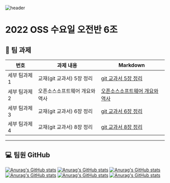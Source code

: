 
![header](https://capsule-render.vercel.app/api?type=wave&color=auto&height=300&section=header&text=2022%20OSS%20TeamProject&fontSize=60)

# 2022 OSS 수요일 오전반 6조
## 📖 팀 과제
  
| 번호 | 과제 내용 | Markdown |
| ---- | -------- | -------- |
| 세부 팀과제 1 | 교재(git 교과서) 5장 정리 | [git 교과서 5장 정리](./git%20%EA%B5%90%EA%B3%BC%EC%84%9C%205%EC%9E%A5%20%EC%A0%95%EB%A6%AC.md) |
| 세부 팀과제 2 | 오픈소스소프트웨어 개요와 역사 |  [오픈소스소프트웨어 개요와 역사](./%EA%B5%90%EA%B3%BC%EC%84%9C6.md) |
| 세부 팀과제 3 | 교재(git 교과서) 6장 정리 | [git 교과서 6장 정리](./git%20%EA%B5%90%EA%B3%BC%EC%84%9C%206%EC%9E%A5%20%EC%A0%95%EB%A6%AC.md) |
| 세부 팀과제 4 | 교재(git 교과서) 8장 정리 | [git 교과서 8장 정리](./git%20%EA%B5%90%EA%B3%BC%EC%84%9C%208%EC%9E%A5%20%EC%A0%95%EB%A6%AC.md) |

---
## 💻 팀원 GitHub   
[![Anurag's GitHub stats](https://github-readme-stats.vercel.app/api?username=kimyouyoung1)](https://github.com/kimyouyoung1)
[![Anurag's GitHub stats](https://github-readme-stats.vercel.app/api?username=Oakdol)](https://github.com/Oakdol)
[![Anurag's GitHub stats](https://github-readme-stats.vercel.app/api?username=Cheugeun)](https://github.com/Cheugeun/)
[![Anurag's GitHub stats](https://github-readme-stats.vercel.app/api?username=gyu1123)](https://github.com/gyu1123)
[![Anurag's GitHub stats](https://github-readme-stats.vercel.app/api?username=SongISac)](https://github.com/SongISac)
[![Anurag's GitHub stats](https://github-readme-stats.vercel.app/api?username=taerin821)](https://github.com/taerin821)
